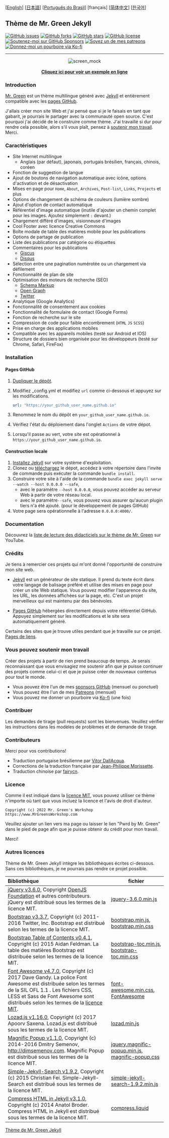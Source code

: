 [[English](https://github.com/MrGreensWorkshop/MrGreen-JekyllTheme/blob/main/README.md#readme)] [[日本語](https://github.com/MrGreensWorkshop/MrGreen-JekyllTheme/blob/main/README-ja.md#readme)] [[Português do Brasil](https://github.com/MrGreensWorkshop/MrGreen-JekyllTheme/blob/main/README-pt.md#readme)] [français] [[简体中文](https://github.com/MrGreensWorkshop/MrGreen-JekyllTheme/blob/main/README-zh.md#readme)] [[한국어](https://github.com/MrGreensWorkshop/MrGreen-JekyllTheme/blob/main/README-ko.md#readme)]

## Thème de Mr. Green Jekyll

<!-- readme -->

[<img src="https://img.shields.io/github/issues/MrGreensWorkshop/MrGreen-JekyllTheme" alt="GitHub issues" data-no-image-viewer>](https://github.com/MrGreensWorkshop/MrGreen-JekyllTheme/issues)
[<img src="https://img.shields.io/github/forks/MrGreensWorkshop/MrGreen-JekyllTheme?style=flat" alt="GitHub forks" data-no-image-viewer>](https://github.com/MrGreensWorkshop/MrGreen-JekyllTheme/blob/main/README.md#readme)
[<img src="https://img.shields.io/github/stars/MrGreensWorkshop/MrGreen-JekyllTheme?style=flat" alt="GitHub stars" data-no-image-viewer>](https://github.com/MrGreensWorkshop/MrGreen-JekyllTheme/blob/main/README.md#readme)
[<img src="https://img.shields.io/github/license/MrGreensWorkshop/MrGreen-JekyllTheme" alt="GitHub license" data-no-image-viewer>](https://github.com/MrGreensWorkshop/MrGreen-JekyllTheme/blob/main/LICENSE.txt)
[<img src="https://shields.io/badge/Github%20Sponsors-Support%20me-blue?logo=GitHub+Sponsors" alt="Soutenez-moi sur GitHub Sponsors" data-no-image-viewer>](https://github.com/sponsors/MrGreensWorkshop "Soutenez-moi sur GitHub Sponsors")
[<img src="https://shields.io/badge/Patreon-Support%20me-blue?logo=Patreon" alt="Soyez un de mes patreons" data-no-image-viewer>](https://patreon.com/MrGreensWorkshop "Soyez un de mes patreons")
[<img src="https://shields.io/badge/Ko--fi-Tip%20me-blue?logo=kofi" alt="Donnez-moi un pourboire via Ko-fi" data-no-image-viewer>](https://ko-fi.com/MrGreensWorkshop "Donnez-moi un pourboire via Ko-fi")

---

<div align="center">
  <img src="https://jekyll-theme-mrgreen-demo.mrgreensworkshop.com/assets/img/posts/mock1.jpg" max-height="500" alt="screen_mock">
  <br><br>
  <a href="https://jekyll-theme-mrgreen-demo.mrgreensworkshop.com/fr" style="font-weight: bold;" >Cliquez ici pour voir un exemple en ligne</a>
</div>


### Introduction

<!-- outline-start -->

[Mr. Green](https://github.com/MrGreensWorkshop/MrGreen-JekyllTheme) est un thème multilingue généré avec [Jekyll](https://jekyllrb.com/) et entièrement compatible avec les [pages GitHub](https://pages.github.com/).

<!-- outline-end -->

J'allais créer mon site Web et j'ai pensé que si je le faisais en tant que gabarit, je pourrais le partager avec la communauté open source. C'est pourquoi j'ai décidé de le construire comme thème. J'ai travaillé si dur pour rendre cela possible, alors s'il vous plaît, pensez à [soutenir mon travail](#vous-pouvez-soutenir-mon-travail). Merci.

### Caractéristiques

- Site Internet multilingue
  - Anglais (par défaut), japonais, portugais brésilien, français, chinois, coréen
- Fonction de suggestion de langue
- Ajout de boutons de navigation automatique avec icône, options d'activation et de désactivation
- Mises en page pour `Home`, `About`, `Archives`, `Post-list`, `Links`, `Projects` et plus
- Options de changement de schéma de couleurs (lumière sombre)
- Ajout d'option de contact automatique
- Référentiel d'image automatique (inutile d'ajouter un chemin complet pour les images. Ajoutez simplement `:` devant.)
- Chargement différé d'images, visionneuse d'images
- Cool Footer avec licence Creative Commons
- Boîte modale de table des matières mobile pour les publications
- Options de partage de publication
- Liste des publications par catégorie ou étiquettes
- Commentaires pour les publications
  - [Giscus](https://giscus.app)
  - [Disqus](https://disqus.com)
- Sélection entre une pagination numérotée ou un chargement via défilement
- Fonctionnalité de plan de site
- Optimisation des moteurs de recherche (SEO)
  - [Schema Markup](https://schema.org)
  - [Open Graph](https://ogp.me/)
  - [Twitter](https://developer.twitter.com/en/docs/twitter-for-websites/cards/overview/summary)
- Analytique (Google Analytics)
- Fonctionnalité de consentement aux cookies
- Fonctionnalité de formulaire de contact (Google Forms)
- Fonction de recherche sur le site
- Compression de code pour faible encombrement (`HTML` `JS` `SCSS`)
- Prise en charge des applications mobiles
- Compatible avec les appareils mobiles (testé sur Android et IOS)
- Structure de dossiers bien organisée pour les développeurs (testé sur Chrome, Safari, FireFox)

### Installation

#### Pages GitHub

1. [Dupliquer le dépôt](https://github.com/MrGreensWorkshop/MrGreen-JekyllTheme/fork).
1. Modifiez \_config.yml et modifiez `url` comme ci-dessous et appuyez sur les modifications.

   ```yaml
   url: "https://your_github_user_name.github.io"
   ```

1. Renommez le nom du dépôt en `your_github_user_name.github.io`.
1. Vérifiez l'état du déploiement dans l'onglet `Actions` de votre dépot.
1. Lorsqu'il passe au vert, votre site est opérationnel à `https://your_github_user_name.github.io`.

#### Construction locale

1. [Installez Jekyll](https://jekyllrb.com/docs/installation/) sur votre système d'exploitation.
1. Clonez ou [téléchargez](https://github.com/MrGreensWorkshop/MrGreen-JekyllTheme/releases/latest) le dépot, accédez à votre répertoire dans l'invite de commande puis exécuter la commande `bundle install`.
1. Construire votre site à l'aide de la commande `bundle exec jekyll serve --watch --host 0.0.0.0 --safe`,
    - avec le paramètre `--host 0.0.0.0`, vous pouvez accéder au serveur Web à partir de votre réseau local.
    - avec le paramètre`--safe`, vous pouvez vous assurer qu'aucun plugin tiers n'a été ajouté. (pour le développement de pages GitHub)
1. Votre page sera opérationnelle à l'adresse `0.0.0.0:4000/`.

### Documentation

Découvrez la [liste de lecture des didacticiels sur le thème de Mr. Green](https://www.youtube.com/playlist?list=PLAymxPbYHgl-fFy5can7uZBMJtFWVcphD) sur YouTube.

### Crédits

Je tiens à remercier ces projets qui m'ont donné l'opportunité de construire mon site web.

- [Jekyll](https://jekyllrb.com/) est un générateur de site statique. Il prend du texte écrit dans votre langage de balisage préféré et utilise des mises en page pour créer un site Web statique. Vous pouvez modifier l'apparence du site, les URL, les données affichées sur la page, etc. C'est un projet merveilleux qui est maintenu par des bénévoles.

- [Pages GitHub](https://pages.github.com/) hébergées directement depuis votre référentiel GitHub. Appuyez simplement sur les modifications et le site sera automatiquement généré.

Certains des sites que je trouve utiles pendant que je travaille sur ce projet. [Pages de liens](https://jekyll-theme-mrgreen-demo.mrgreensworkshop.com/tabs/links.html).

### Vous pouvez soutenir mon travail

Créer des projets à partir de rien prend beaucoup de temps. Je serais reconnaissant que vous envisagiez me soutenir afin que je puisse continuer des projets comme celui-ci et  que je puisse créer de nouveaux contenus pour tout le monde.

- Vous pouvez être l'un de mes [sponsors GitHub](https://github.com/sponsors/MrGreensWorkshop "Soutenez-moi sur GitHub Sponsors") (mensuel ou ponctuel)
- Vous pouvez être l'un de mes [Patreons](https://patreon.com/MrGreensWorkshop "Soyez un de mes patreons") (mensuel)
- Vous pouvez me donner un pourboire via [Ko-fi](https://ko-fi.com/MrGreensWorkshop "Donnez-moi un pourboire via Ko-fi") (une fois)

### Contribuer

Les demandes de tirage (pull requests) sont les bienvenues. Veuillez vérifier les instructions dans les modèles de problèmes et de demande de tirage.

### Contributeurs

Merci pour vos contributions!

- Traduction portugaise brésilienne par [Vitor DallAcqua](https://github.com/fandangos).
- Corrections de la traduction française par [Jean-Philippe Morissette](https://github.com/JPMorissette).
- Traduction chinoise par [fairycn](https://github.com/fairycn).

### Licence

Comme il est indiqué dans la [licence MIT](https://github.com/MrGreensWorkshop/MrGreen-JekyllTheme/blob/main/LICENSE.txt), vous pouvez utiliser ce thème n'importe où tant que vous incluez la licence et l'avis de droit d'auteur.

`Copyright (c) 2022 Mr. Green's Workshop https://www.MrGreensWorkshop.com`

Veuillez ajouter un lien vers ma page ou laisser le lien "Pwrd by Mr. Green" dans le pied de page afin que je puisse obtenir du crédit pour mon travail.

Merci!

### Autres licences

Thème de Mr. Green Jekyll intègre les bibliothèques écrites ci-dessous. Sans ces bibliothèques, je ne pourrais pas rendre ce projet possible.

| Bibliothèque                         | fichier |
| :----------------------------------- | ------- |
| [jQuery v3.6.0](https://github.com/jquery/jquery/tree/3.6.0), Copyright [OpenJS Foundation](https://openjsf.org) et autres contributeurs. jQuery est distribué sous les termes de la licence MIT. | [jquery-3.6.0.min.js](https://github.com/MrGreensWorkshop/MrGreen-JekyllTheme/blob/main/assets/js/jquery-3.6.0.min.js) |
| [Bootstrap v3.3.7](https://github.com/twbs/bootstrap/tree/v3.3.7), Copyright (c) 2011-2016 Twitter, Inc. Bootstrap est distribué selon les termes de la licence MIT. | [bootstrap.min.js](https://github.com/MrGreensWorkshop/MrGreen-JekyllTheme/blob/main/assets/js/bootstrap.min.js), [bootstrap.min.css](assets/css/bootstrap.min.css) |
| [Bootstrap Table of Contents v0.4.1](https://github.com/afeld/bootstrap-toc/tree/v0.4.1), Copyright (c) 2015 Aidan Feldman. La table des matières Bootstrap est distribuée selon les termes de la licence MIT. | [bootstrap-toc.min.js](https://github.com/MrGreensWorkshop/MrGreen-JekyllTheme/blob/main/assets/js/bootstrap-toc.min.js), [bootstrap-toc.min.css](assets/css/bootstrap-toc.min.css) |
| [Font Awesome v4.7.0](https://github.com/FortAwesome/Font-Awesome/tree/v4.7.0), Copyright (c) 2017 Dave Gandy. La police Font Awesome est distribuée selon les termes de la SIL OFL 1.1 . Les fichiers CSS, LESS et Sass de Font Awesome sont distribués selon les termes de la [licence MIT](https://opensource.org/licenses/mit-license.html). | [font-awesome.min.css](https://github.com/MrGreensWorkshop/MrGreen-JekyllTheme/blob/main/assets/css/font-awesome.min.css), [FontAwesome](https://github.com/MrGreensWorkshop/MrGreen-JekyllTheme/blob/main/assets/fonts/) |
| [Lozad.js v1.16.0](https://github.com/ApoorvSaxena/lozad.js/tree/v1.16.0), Copyright (c) 2017 Apoorv Saxena. Lozad.js est distribué sous les termes de la licence MIT. | [lozad.min.js](https://github.com/MrGreensWorkshop/MrGreen-JekyllTheme/blob/main/assets/js/lozad.min.js) |
| [Magnific Popup v1.1.0](https://github.com/dimsemenov/Magnific-Popup/tree/1.1.0), Copyright (c) 2014-2016 Dmitry Semenov, http://dimsemenov.com. Magnific Popup est distribué sous les termes de la licence MIT. | [jquery.magnific-popup.min.js](https://github.com/MrGreensWorkshop/MrGreen-JekyllTheme/blob/main/assets/js/jquery.magnific-popup.min.js), [magnific-popup.css](assets/css/magnific-popup.css) |
| [Simple-Jekyll-Search v1.9.2](https://github.com/christian-fei/Simple-Jekyll-Search/tree/v1.9.2), Copyright (c) 2015 Christian Fei. Simple-Jekyll-Search est distribué sous les termes de la licence MIT. | [simple-jekyll-search-1.9.2.min.js](https://github.com/MrGreensWorkshop/MrGreen-JekyllTheme/blob/main/assets/js/simple-jekyll-search-1.9.2.min.js) |
| [Compress HTML in Jekyll v3.1.0](https://github.com/penibelst/jekyll-compress-html/tree/v3.1.0), Copyright (c) 2014 Anatol Broder. Compress HTML in Jekyll est distribué sous les termes de la licence MIT. | [compress.liquid](https://github.com/MrGreensWorkshop/MrGreen-JekyllTheme/blob/main/_layouts/util/compress.liquid) |

[Thème de Mr. Green Jekyll](https://github.com/MrGreensWorkshop/MrGreen-JekyllTheme)
